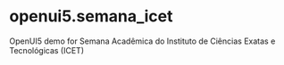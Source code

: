 openui5.semana_icet
===================

OpenUI5 demo for Semana Acadêmica do Instituto de Ciências Exatas e Tecnológicas (ICET)
